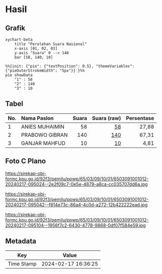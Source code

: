 # Hasil

## Grafik

```mermaid
xychart-beta
    title "Perolehan Suara Nasional"
    x-axis [01, 02, 03]
    y-axis "Suara" 0 --> 140
    bar [58, 140, 10]
```

```mermaid
%%{init: {"pie": {"textPosition": 0.5}, "themeVariables": {"pieOuterStrokeWidth": "5px"}} }%%
pie showData
    "1" : 58
    "2" : 140
    "3" : 10
```

## Tabel

| No. | Nama Paslon    | Suara | Suara (raw) | Persentase |
|:--- |:-------------- | -----:| -----------:| ----------:|
| 1   | ANIES MUHAIMIN | 58    | [58][p-1]   | 27,88      |
| 2   | PRABOWO GIBRAN | 140   | [140][p-2]  | 67,31      |
| 3   | GANJAR MAHFUD  | 10    | [10][p-3]   | 4,81       |


[p-1]: https://github.com/gigit-pemilu/pemilu-2024/blob/main/pilpres/hitung-suara/sub/65-kalimantan-utara/sub/03-nunukan/sub/09-nunukan-selatan/sub/1001-selisun/sub/012-tps/sub/paslon-1.txt
[p-2]: https://github.com/gigit-pemilu/pemilu-2024/blob/main/pilpres/hitung-suara/sub/65-kalimantan-utara/sub/03-nunukan/sub/09-nunukan-selatan/sub/1001-selisun/sub/012-tps/sub/paslon-2.txt
[p-3]: https://github.com/gigit-pemilu/pemilu-2024/blob/main/pilpres/hitung-suara/sub/65-kalimantan-utara/sub/03-nunukan/sub/09-nunukan-selatan/sub/1001-selisun/sub/012-tps/sub/paslon-3.txt

## Foto C Plano

https://sirekap-obj-formc.kpu.go.id/92f3/pemilu/ppwp/65/03/09/10/01/6503091001012-20240217-095024--2e2f09c7-0e5e-4879-a8ca-cc035707dd6a.jpg

https://sirekap-obj-formc.kpu.go.id/92f3/pemilu/ppwp/65/03/09/10/01/6503091001012-20240217-095042--f814e73c-86a4-4c0d-a272-12b422222ead.jpg

https://sirekap-obj-formc.kpu.go.id/92f3/pemilu/ppwp/65/03/09/10/01/6503091001012-20240217-095104--1956f7c2-6430-4778-9868-0df07f584e59.jpg


## Metadata

| Key        | Value               |
| ---------- | ------------------- |
| Time Stamp | 2024-02-17 16:36:25 |



